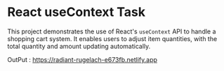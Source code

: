 # React useContext Task

This project demonstrates the use of React's `useContext` API to handle a shopping cart system. It enables users to adjust item quantities, with the total quantity and amount updating automatically.



 OutPut : https://radiant-rugelach-e673fb.netlify.app
